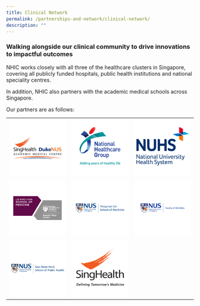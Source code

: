 ```yaml
---
title: Clinical Network
permalink: /partnerships-and-network/clinical-network/
description: ""
---
```

### **Walking alongside our clinical community to drive innovations to impactful outcomes**

NHIC works closely with all three of the healthcare clusters in Singapore, covering all publicly funded hospitals, public health institutions and national speciality centres. 

In addition, NHIC also partners with the academic medical schools across Singapore. 

Our partners are as follows:

<table>
	<tbody>
		<tr>
			<td style="width:33%">
				<a href="https://www.duke-nus.edu.sg/">
				<img src="/images/Partners%20Icons/Clinical%20Network/clinical%20network%20logos_amc.png">
				</a>
			</td>
			<td style="width:33%">
				<a href="https://corp.nhg.com.sg/Pages/default.aspx">
				<img src="/images/Partners%20Icons/Clinical%20Network/clinical%20network%20logos_nhg.png">
				</a>
			</td>
			<td style="width:33%">
				<a href="https://www.nuhs.edu.sg/Pages/Home.aspx">
				<img src="/images/Partners%20Icons/Clinical%20Network/clinical%20network%20logos_nuhs.png">
				</a>
			</td>
		</tr>
		<tr>
			<td style="width:33%">
				<a href="https://www.ntu.edu.sg/medicine">
				<img src="/images/Partners%20Icons/Clinical%20Network/clinical%20network%20logos_lkc.png">
				</a>
			</td>
			<td style="width:33%">
				<a href="https://medicine.nus.edu.sg/">
				<img src="/images/Partners%20Icons/Clinical%20Network/clinical%20network%20logos_yll.png">
				</a>
			</td>
			<td style="width:33%">
				<a href="https://www.dentistry.nus.edu.sg/">
				<img src="/images/Partners%20Icons/Clinical%20Network/clinical%20network%20logos_dentristry.png">
				</a>
			</td>
		</tr>
		<tr>
			<td style="width:33%">
				<a href="https://sph.nus.edu.sg/">
				<img src="/images/Partners%20Icons/Clinical%20Network/clinical%20network%20logos_sshsps.png">
				</a>
			</td>
			<td style="width:33%">
				<a href="https://www.singhealth.com.sg/">
				<img src="/images/Partners%20Icons/Clinical%20Network/clinical%20network%20logos_singhealth.png">
				</a>
			</td>
		</tr>
	</tbody>
</table>